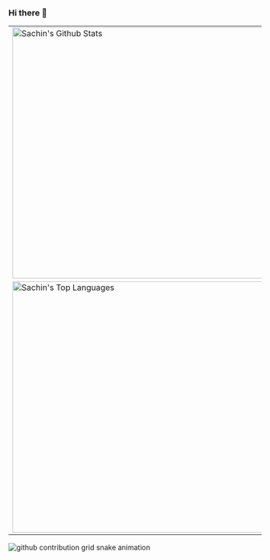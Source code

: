 ### Hi there 👋

<!--
**ShelyH/ShelyH** is a ✨ _special_ ✨ repository because its `README.md` (this file) appears on your GitHub profile.

Here are some ideas to get you started:

- 🔭 I’m currently working on ...
- 🌱 I’m currently learning ...
- 👯 I’m looking to collaborate on ...
- 🤔 I’m looking for help with ...
- 💬 Ask me about ...
- 📫 How to reach me: ...
- 😄 Pronouns: ...
- ⚡ Fun fact: ...
-->
<table>
  <tbody>
    <tr>
      <td><img alt="Sachin's Github Stats" src="https://github-readme-stats-one-bice.vercel.app/api?username=saching13&show_icons=true&theme=dark&role=OWNER,ORGANIZATION_MEMBER,COLLABORATOR" width="500px"/></td>
      <td rowspan=2><img alt="Sachin's GitHub Repository Contribution stats" src="https://github-contributor-stats.vercel.app/api?username=saching13&limit=10&combine_all_yearly_contributions=true&theme=dark" width="300px"/></td>
    </tr>
    <tr>
      <td><img alt="Sachin's Top Languages" src="https://github-readme-stats-one-bice.vercel.app/api/top-langs/?username=saching13&layout=compact&theme=dark&role=OWNER,ORGANIZATION_MEMBER,COLLABORATOR" width="500px"/></td>
    </tr>
  </tbody>
</table>

![github contribution grid snake animation](https://raw.githubusercontent.com/saching13/saching13/output/github-contribution-grid-snake.svg)
